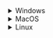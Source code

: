 <details> <summary>Windows</summary>

### 1 - Download GitHub repository: 
![Static Badge](https://img.shields.io/badge/%20Code%20-%20blue?color=rgb(30%2C%20135%2C%2060))
- Download GitHub repository by clicking the green `Code` button and select `Download ZIP`
- Unzip the file to a known location (e.g. `C:\Users\YourUsername\Desktop`)

### 2 - Install miniconda: 
https://docs.conda.io/en/latest/miniconda.html
- Download the latest installer from the official website (link above) and run the `.exe` file
- Accept default options (it can be modified later)

### 3 - Setup conda environment: 
- Navigate to your Anaconda3 folder using the start menu and run `Anaconda Powershell Prompt`  
- Your prompt should look like this:
 ```bash
(base) PS C:\Users\YourUsername>
```
- `(base)` at the beginning of the prompt means that you are in your base conda environment
- Navigate to the GitHub repository using the `cd` command: 
 ```bash
cd Desktop/{{ repo_name }}-main
```
- The prompt should change to reflect your current location:
 ```bash
(base) PS C:\Users\YourUsername>\Desktop\{{ repo_name }}-main
```
- Create a new environment: 
 ```bash
conda create -n {{ env_name }} python={{ python_version }} pip
```
- Activate your newly created environment:
 ```bash
conda activate {{ env_name }}
```
- Your prompt should now start with `({{ env_name }})`
- Finally, install all project dependencies using `pip`: 
 ```bash
pip install -r requirements.txt
```
<hr style=\"border-top: 1px\">
</details>

<details> <summary>MacOS</summary>

### 1 - Download GitHub repository: 
![Static Badge](https://img.shields.io/badge/%20Code%20-%20blue?color=rgb(30%2C%20135%2C%2060))
- Download GitHub repository by clicking the green `Code` button and select `Download ZIP`
- Unzip the file to a known location (e.g. `~/Desktop`)

### 2 - Install miniconda:
https://docs.conda.io/en/latest/miniconda.html
- Download the latest installer (bash) from the official website (link above) 
- Open your terminal (typing 'terminal' in `Launchpad` or `Spotlight search`)
- Your prompt should look like this:
 ```bash
YourUsername@MacBook-Pro ~ %
```
- Navigate to the directory where the downloaded Miniconda script is located (most likely your `Downloads` folder).
 ```bash
cd ~/Downloads
```
- Run the script using the following `bash` command followed by the name of the `.sh` you downloaded (change file name accordingly):
 ```bash
bash Miniconda3-latest-MacOSX-x86_64.sh
```
- Follow the Terminal prompts to complete the installation and accept default options (it can be modified later)

### 3 - Setup conda environment: 
- You should now read the following prompt on your terminal (close and open if needed):
 ```bash
(base) YourUsername@MacBook-Pro ~ %
```
- `(base)` at the beginning of the prompt means that you are in your base conda environment
- Navigate to the GitHub repository using the `cd` command: 
 ```bash
cd Desktop/{{ repo_name }}-main
```
- The prompt should change to reflect your current location:
 ```bash
(base) YourUsername@MacBook-Pro {{ repo_name }}-main %
```
- Create a new environment: 
 ```bash
conda create -n {{ env_name }} python={{ python_version }} pip
```
- Activate your newly created environment:
 ```bash
conda activate {{ env_name }}
```
- Your prompt should now start with `({{ env_name }})`
- Finally, install all project dependencies using `pip`: 
 ```bash
pip install -r requirements.txt
```
<hr style=\"border-top: 1px\">
</details>

<details> <summary>Linux</summary>

### 1 - Download GitHub repository: 
![Static Badge](https://img.shields.io/badge/%20Code%20-%20blue?color=rgb(30%2C%20135%2C%2060))
- Download GitHub repository by clicking the green `Code` button and select `Download ZIP`
- Unzip the file to a known location (e.g. `~/Desktop`)
  
### 2 - Install miniconda:
https://docs.conda.io/en/latest/miniconda.html
- Download the latest installer (bash) from the official website (link above) 
- Open your terminal (Ctrl+Alt+T)
- Your prompt should look like this:
 ```bash
YourUsername@YourMachine:~$
```
- Navigate to the directory where the downloaded Miniconda script is located (most likely your `Downloads` folder).
 ```bash
cd ~/Downloads
```
- Run the script using the following `bash` command followed by the name of the `.sh` you downloaded (change file name accordingly):
 ```bash
bash Miniconda3-latest-Linux-x86_64.sh
```
- Follow the Terminal prompts to complete the installation and accept default options (it can be modified later)

### 3 - Setup conda environment: 
- You should now read the following prompt on your terminal (close and open if needed):
 ```bash
(base) YourUsername@YourMachine:~$
```
- `(base)` at the beginning of the prompt means that you are in your base conda environment
- Navigate to the GitHub repository using the `cd` command: 
 ```bash
cd Desktop/{{ repo_name }}-main
```
- The prompt should change to reflect your current location:
 ```bash
(base) YourUsername@YourMachine:~/Desktop/{{ repo_name }}-main$
```
- Create a new environment: 
 ```bash
conda create -n {{ env_name }} python={{ python_version }} pip
```
- Activate your newly created environment:
 ```bash
conda activate {{ env_name }}
```
- Your prompt should now start with `({{ env_name }})`
- Finally, install all project dependencies using `pip`: 
 ```bash
pip install -r requirements.txt
```

<hr style=\"border-top: 1px\">
</details>